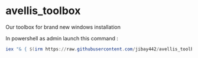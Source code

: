 # avellis_toolbox
Our toolbox for brand new windows installation 

In powershell as admin launch this command : 
```ps1
iex "& { $(irm https://raw.githubusercontent.com/jibay442/avellis_toolbox/main/main.ps1) }"
```
